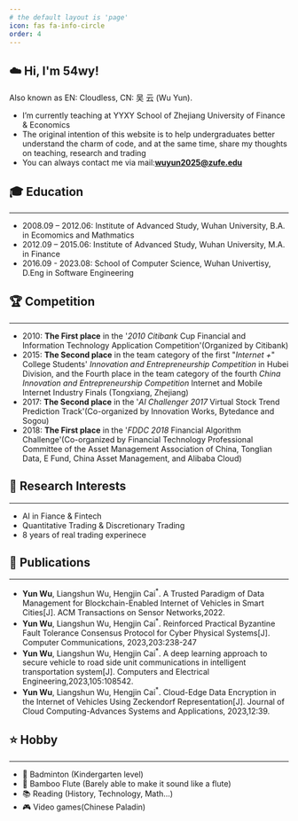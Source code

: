 ```yaml
---
# the default layout is 'page'
icon: fas fa-info-circle
order: 4
---
```



## ☁️ Hi, I'm 54wy!
Also known as EN: Cloudless, CN: 吴 云 (Wu Yun).

- I’m currently teaching at YYXY School of Zhejiang University of Finance & Economics
- The original intention of this website is to help undergraduates better understand the charm of code, and at the same time, share my thoughts on teaching, research and trading
- You can always contact me via mail:**wuyun2025@zufe.edu**


<!-- Education -->
## 🎓 Education
***
- 2008.09 – 2012.06: Institute of Advanced Study, Wuhan University, B.A. in Ecomomics and Mathmatics 
- 2012.09 – 2015.06: Institute of Advanced Study, Wuhan University, M.A. in Finance
- 2016.09 - 2023.08: School of Computer Science, Wuhan Univertisy, D.Eng in Software Engineering


<!-- Competition -->
## 🏆 Competition
***
- 2010: **The First place** in the '*2010 Citibank* Cup Financial and Information Technology Application Competition'(Organized by Citibank) 
- 2015: **The Second place** in the team category of the first "*Internet +*" College Students' *Innovation and Entrepreneurship Competition* in Hubei Division, and the Fourth place in the team category of the fourth *China Innovation and Entrepreneurship Competition* Internet and Mobile Internet Industry Finals (Tongxiang, Zhejiang)
- 2017: **The Second place** in the '*AI Challenger 2017* Virtual Stock Trend Prediction Track'(Co-organized by Innovation Works, Bytedance and Sogou)
- 2018: **The First place** in the '*FDDC 2018* Financial Algorithm Challenge'(Co-organized by Financial Technology Professional Committee of the Asset Management Association of China, Tonglian Data, E Fund, China Asset Management, and Alibaba Cloud)


<!-- Research Interests -->
## 🚀 Research Interests
***
- AI in Fiance & Fintech 
- Quantitative Trading & Discretionary Trading
- 8 years of real trading experinece


<!-- Publications -->
## 🏫 Publications
***
- **Yun Wu**, Liangshun Wu, Hengjin Cai<sup>*</sup>. A Trusted Paradigm of Data Management for Blockchain-Enabled Internet of Vehicles in Smart Cities[J]. ACM Transactions on Sensor Networks,2022.
- **Yun Wu**, Liangshun Wu, Hengjin Cai<sup>*</sup>. Reinforced Practical Byzantine Fault Tolerance Consensus Protocol for Cyber Physical Systems[J]. Computer Communications, 2023,203:238-247
- **Yun Wu**, Liangshun Wu, Hengjin Cai<sup>*</sup>. A deep learning approach to secure vehicle to road side unit communications in intelligent transportation system[J]. Computers and Electrical Engineering,2023,105:108542. 
- **Yun Wu**, Liangshun Wu, Hengjin Cai<sup>*</sup>. Cloud-Edge Data Encryption in the Internet of Vehicles Using Zeckendorf Representation[J]. Journal of Cloud Computing-Advances Systems and Applications, 2023,12:39. 


<!-- Hobby -->
## ⭐ Hobby
***
- 🎾 Badminton (Kindergarten level)
- 🪈 Bamboo Flute (Barely able to make it sound like a flute)
- 📚 Reading (History, Technology, Math...)
- 🎮 Video games(Chinese Paladin)